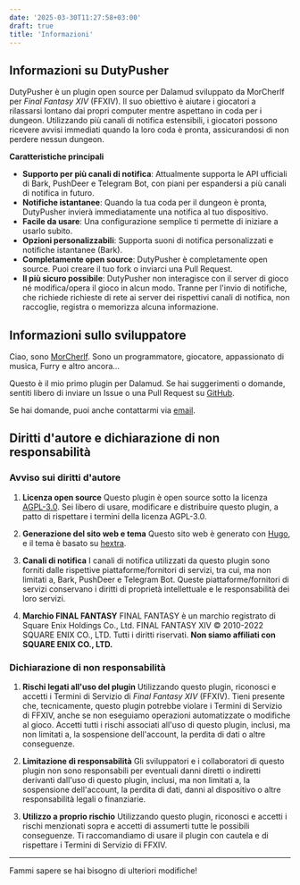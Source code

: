 ```yaml
---
date: '2025-03-30T11:27:58+03:00'
draft: true
title: 'Informazioni'
---
```


## Informazioni su DutyPusher

DutyPusher è un plugin open source per Dalamud sviluppato da MorCherlf per *Final Fantasy XIV* (FFXIV). Il suo obiettivo è aiutare i giocatori a rilassarsi lontano dai propri computer mentre aspettano in coda per i dungeon. Utilizzando più canali di notifica estensibili, i giocatori possono ricevere avvisi immediati quando la loro coda è pronta, assicurandosi di non perdere nessun dungeon.

**Caratteristiche principali**

- **Supporto per più canali di notifica**: Attualmente supporta le API ufficiali di Bark, PushDeer e Telegram Bot, con piani per espandersi a più canali di notifica in futuro.
- **Notifiche istantanee**: Quando la tua coda per il dungeon è pronta, DutyPusher invierà immediatamente una notifica al tuo dispositivo.
- **Facile da usare**: Una configurazione semplice ti permette di iniziare a usarlo subito.
- **Opzioni personalizzabili**: Supporta suoni di notifica personalizzati e notifiche istantanee (Bark).
- **Completamente open source**: DutyPusher è completamente open source. Puoi creare il tuo fork o inviarci una Pull Request.
- **Il più sicuro possibile**: DutyPusher non interagisce con il server di gioco né modifica/opera il gioco in alcun modo. Tranne per l'invio di notifiche, che richiede richieste di rete ai server dei rispettivi canali di notifica, non raccoglie, registra o memorizza alcuna informazione.

## Informazioni sullo sviluppatore

Ciao, sono [MorCherlf](https://link.mor.icu). Sono un programmatore, giocatore, appassionato di musica, Furry e altro ancora…

Questo è il mio primo plugin per Dalamud. Se hai suggerimenti o domande, sentiti libero di inviare un Issue o una Pull Request su [GitHub](https://github.com/MorCherlf/FFXIVDutyPusher).

Se hai domande, puoi anche contattarmi via [email](mailto:morcherlfy@outlook.com).

## Diritti d'autore e dichiarazione di non responsabilità

### Avviso sui diritti d'autore

1. **Licenza open source**
   Questo plugin è open source sotto la licenza [AGPL-3.0](https://www.gnu.org/licenses/agpl-3.0.html). Sei libero di usare, modificare e distribuire questo plugin, a patto di rispettare i termini della licenza AGPL-3.0.

2. **Generazione del sito web e tema**
   Questo sito web è generato con [Hugo](https://gohugo.io/), e il tema è basato su [hextra](https://github.com/imfing/hextra).

3. **Canali di notifica**
   I canali di notifica utilizzati da questo plugin sono forniti dalle rispettive piattaforme/fornitori di servizi, tra cui, ma non limitati a, Bark, PushDeer e Telegram Bot. Queste piattaforme/fornitori di servizi conservano i diritti di proprietà intellettuale e le responsabilità dei loro servizi.

4. **Marchio FINAL FANTASY**
   FINAL FANTASY è un marchio registrato di Square Enix Holdings Co., Ltd. FINAL FANTASY XIV © 2010-2022 SQUARE ENIX CO., LTD. Tutti i diritti riservati.
   **Non siamo affiliati con SQUARE ENIX CO., LTD.**

### Dichiarazione di non responsabilità

1. **Rischi legati all'uso del plugin**
   Utilizzando questo plugin, riconosci e accetti i Termini di Servizio di *Final Fantasy XIV* (FFXIV).
   Tieni presente che, tecnicamente, questo plugin potrebbe violare i Termini di Servizio di FFXIV, anche se non eseguiamo operazioni automatizzate o modifiche al gioco.
   Accetti tutti i rischi associati all'uso di questo plugin, inclusi, ma non limitati a, la sospensione dell'account, la perdita di dati o altre conseguenze.

2. **Limitazione di responsabilità**
   Gli sviluppatori e i collaboratori di questo plugin non sono responsabili per eventuali danni diretti o indiretti derivanti dall'uso di questo plugin, inclusi, ma non limitati a, la sospensione dell'account, la perdita di dati, danni al dispositivo o altre responsabilità legali o finanziarie.

3. **Utilizzo a proprio rischio**
   Utilizzando questo plugin, riconosci e accetti i rischi menzionati sopra e accetti di assumerti tutte le possibili conseguenze. Ti raccomandiamo di usare il plugin con cautela e di rispettare i Termini di Servizio di FFXIV.

---

Fammi sapere se hai bisogno di ulteriori modifiche!